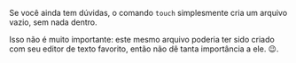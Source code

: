 Se você ainda tem dúvidas, o comando `touch` simplesmente cria um arquivo vazio, sem nada dentro.

Isso não é muito importante: este mesmo arquivo poderia ter sido criado com seu editor de texto favorito, então não dê tanta importância a ele. :wink:.
